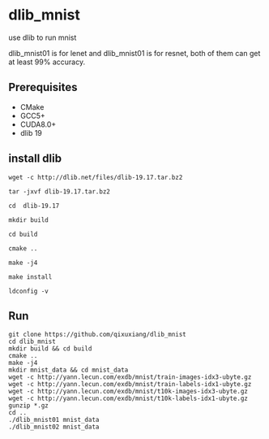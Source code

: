# dlib_mnist
use dlib to run mnist 

dlib_mnist01 is for lenet and  dlib_mnist01 is for resnet, both of them can get at least 99% accuracy.

## Prerequisites
* CMake
* GCC5+
* CUDA8.0+
* dlib 19

## install dlib
```
wget -c http://dlib.net/files/dlib-19.17.tar.bz2

tar -jxvf dlib-19.17.tar.bz2

cd  dlib-19.17

mkdir build

cd build

cmake .. 

make -j4

make install

ldconfig -v

```
## Run
```
git clone https://github.com/qixuxiang/dlib_mnist
cd dlib_mnist
mkdir build && cd build
cmake ..
make -j4
mkdir mnist_data && cd mnist_data
wget -c http://yann.lecun.com/exdb/mnist/train-images-idx3-ubyte.gz
wget -c http://yann.lecun.com/exdb/mnist/train-labels-idx1-ubyte.gz
wget -c http://yann.lecun.com/exdb/mnist/t10k-images-idx3-ubyte.gz
wget -c http://yann.lecun.com/exdb/mnist/t10k-labels-idx1-ubyte.gz
gunzip *.gz 
cd .. 
./dlib_mnist01 mnist_data
./dlib_mnist02 mnist_data
```
